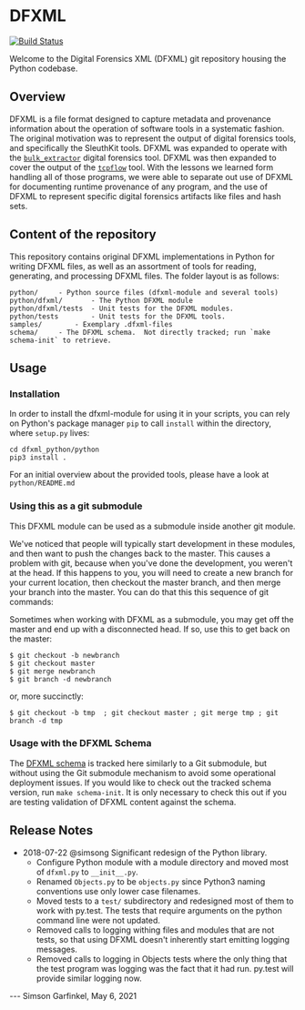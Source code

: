 # DFXML
[![Build Status](https://github.com/dfxml-working-group/dfxml_python/actions/workflows/continuous-integration.yml/badge.svg)](https://github.com/dfxml-working-group/dfxml_python/actions/workflows/continuous-integration.yml/)

Welcome to the Digital Forensics XML (DFXML) git repository housing the Python codebase.

## Overview
DFXML is a file format designed to capture metadata and provenance information about the operation of software tools in a systematic fashion. The original motivation was to represent the output of digital forensics tools, and specifically the SleuthKit tools. DFXML was expanded to operate with the [`bulk_extractor`](https://github.com/simsong/bulk_extractor) digital forensics tool. DFXML was then expanded to cover the output of the [`tcpflow`](https://github.com/simsong/tcpflow) tool. With the lessons we learned form handling all of those programs, we were able to separate out use of DFXML for documenting runtime provenance of any program, and the use of DFXML to represent specific digital forensics artifacts like files and hash sets.

## Content of the repository
This repository contains original DFXML implementations in Python for writing DFXML files, as well as an assortment of tools for reading, generating, and processing DFXML files. The folder layout is as follows:

```
python/		- Python source files (dfxml-module and several tools)
python/dfxml/	   	- The Python DFXML module
python/dfxml/tests 	- Unit tests for the DFXML modules.
python/tests	   	- Unit tests for the DFXML tools.
samples/	   	- Exemplary .dfxml-files
schema/		- The DFXML schema.  Not directly tracked; run `make schema-init` to retrieve.
```

## Usage

### Installation
In order to install the dfxml-module for using it in your scripts, you can rely on Python's package manager `pip` to call `install` within the directory, where `setup.py` lives:

```shell
cd dfxml_python/python
pip3 install .
```
For an initial overview about the provided tools, please have a look at `python/README.md`

### Using this as a git submodule
This DFXML module can be used as a submodule inside another git module.

We've noticed that people will typically start development in these modules, and then want to push the changes back to the master. This causes a problem with git, because when you've done the development, you weren't at the head. If this happens to you, you will need to create a new branch for your current location, then checkout the master branch, and then merge your branch into the master. You can do that this this sequence of git commands:

Sometimes when working with DFXML as a submodule, you may get off the master and end up with a disconnected head. If so, use this to get back on the master:
```
$ git checkout -b newbranch
$ git checkout master
$ git merge newbranch
$ git branch -d newbranch
```

or, more succinctly:

```
$ git checkout -b tmp  ; git checkout master ; git merge tmp ; git branch -d tmp
```

### Usage with the DFXML Schema
The [DFXML schema](https://github.com/dfxml-working-group/dfxml_schema) is tracked here similarly to a Git submodule, but without using the Git submodule mechanism to avoid some operational deployment issues.  If you would like to check out the tracked schema version, run `make schema-init`.  It is only necessary to check this out if you are testing validation of DFXML content against the schema.

## Release Notes
- 2018-07-22 @simsong Significant redesign of the Python library.
  - Configure Python module with a module directory and moved most of `dfxml.py` to `__init__.py`.
  - Renamed `Objects.py` to be `objects.py` since Python3 naming conventions use only lower case filenames.
  - Moved tests to a `test/` subdirectory and redesigned most of them to work with py.test. The tests that require arguments on the python command line were not updated.
  - Removed calls to logging withing files and modules that are not tests, so that using DFXML doesn't inherently start emitting logging messages.
  - Removed calls to logging in Objects tests where the only thing that the test program was logging was the fact that it had run. py.test will provide similar logging now.

--- Simson Garfinkel, May 6, 2021
